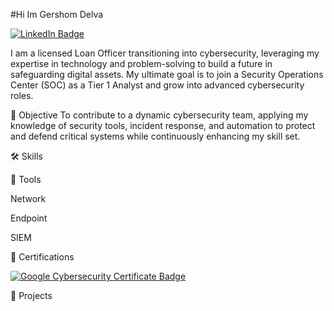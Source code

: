 #Hi Im Gershom Delva

<a href="https://www.linkedin.com/in/gershom-delva-6768351a3" target="_blank">
    <img src="https://img.shields.io/badge/-LinkedIn-0072b1?&style=for-the-badge&logo=linkedin&logoColor=white" alt="LinkedIn Badge" />
</a>

I am a licensed Loan Officer transitioning into cybersecurity, leveraging my expertise in technology and problem-solving to build a future in safeguarding digital assets. My ultimate goal is to join a Security Operations Center (SOC) as a Tier 1 Analyst and grow into advanced cybersecurity roles.

🌟 Objective
To contribute to a dynamic cybersecurity team, applying my knowledge of security tools, incident response, and automation to protect and defend critical systems while continuously enhancing my skill set.

🛠️ Skills

🔧 Tools

Network

Endpoint

SIEM

📜 Certifications
<div>
    <a href="https://grow.google/certificates/it-support/" target="_blank">
        <img src="https://img.shields.io/badge/-Google%20Cybersecurity%20Certificate-4285F4?&style=for-the-badge&logo=Google&logoColor=white" alt="Google Cybersecurity Certificate Badge" />
    </a>
</div>

🚀 Projects

